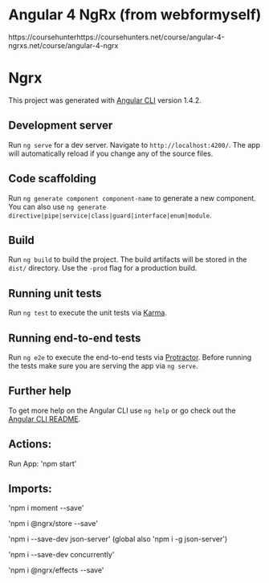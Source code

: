 # Angular 4 NgRx (from webformyself)
https://coursehunterhttps://coursehunters.net/course/angular-4-ngrxs.net/course/angular-4-ngrx

# Ngrx

This project was generated with [Angular CLI](https://github.com/angular/angular-cli) version 1.4.2.

## Development server

Run `ng serve` for a dev server. Navigate to `http://localhost:4200/`. The app will automatically reload if you change any of the source files.

## Code scaffolding

Run `ng generate component component-name` to generate a new component. You can also use `ng generate directive|pipe|service|class|guard|interface|enum|module`.

## Build

Run `ng build` to build the project. The build artifacts will be stored in the `dist/` directory. Use the `-prod` flag for a production build.

## Running unit tests

Run `ng test` to execute the unit tests via [Karma](https://karma-runner.github.io).

## Running end-to-end tests

Run `ng e2e` to execute the end-to-end tests via [Protractor](http://www.protractortest.org/).
Before running the tests make sure you are serving the app via `ng serve`.

## Further help

To get more help on the Angular CLI use `ng help` or go check out the [Angular CLI README](https://github.com/angular/angular-cli/blob/master/README.md).


## Actions:
Run App: 'npm start'

## Imports:
'npm i moment --save'

'npm i @ngrx/store --save'

'npm i --save-dev json-server'
(global also 'npm i -g json-server')

'npm i --save-dev concurrently'

'npm i @ngrx/effects --save' 
